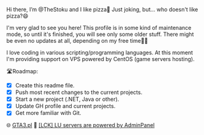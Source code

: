 Hi there, I’m @TheStoku and I like pizza🍕 Just joking, but... who doesn't like pizza?😄

I'm very glad to see you here!
This profile is in some kind of maintenance mode, so until it's finished, you will see only some older stuff. There might be even no updates at all, depending on my free time🤷‍♂️

I love coding in various scripting/programming languages. At this moment I'm providing support on VPS powered by CentOS (game servers hosting).

🛣️Roadmap:
- [x] Create this readme file.
- [x] Push most recent changes to the current projects.
- [x] Start a new project (.NET, Java or other).
- [x] Update GH profile and current projects.
- [x] Get more familiar with Git.

🌐 [GTA3.pl](https://gta3.pl) 🧬 [\[LCK\] LU servers are powered by AdminPanel](https://github.com/TheStoku/AdminPanel)

<!---
TheStoku/TheStoku is a ✨ special ✨ repository because its `README.md` (this file) appears on your GitHub profile.
You can click the Preview link to take a look at your changes.
--->
